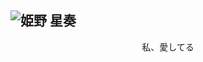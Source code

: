 ![姫野 星奏](https://cdn.jsdelivr.net/gh/Kyomotoi/CDN@master/noting/sena_mail0.jpg)
-----
<p align="center">私、愛してる</p>
